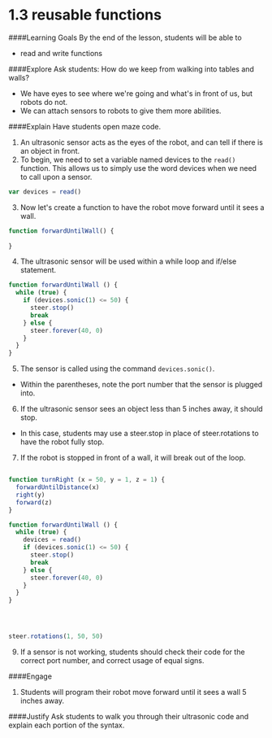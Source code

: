 # 1.3 reusable functions

####Learning Goals
By the end of the lesson, students will be able to
* read and write functions

####Explore
Ask students: How do we keep from walking into tables and walls?
  + We have eyes to see where we're going and what's in front of us, but robots do not.
  + We can attach sensors to robots to give them more abilities.

####Explain
Have students open maze code.

1. An ultrasonic sensor acts as the eyes of the robot, and can tell if there is an object in front. 
2. To begin, we need to set a variable named devices to the ```read()``` function. This allows us to simply use the word devices when we need to call upon a sensor. 
```js
var devices = read()
```

3. Now let's create a function to have the robot move forward until it sees a wall.
```js
function forwardUntilWall() {
  
}
```

4. The ultrasonic sensor will be used within a while loop and if/else statement.
```js
function forwardUntilWall () {
  while (true) {
    if (devices.sonic(1) <= 50) {
      steer.stop()
      break
    } else {
      steer.forever(40, 0)
    }
  }
}
```

5. The sensor is called using the command ```devices.sonic()```.
  + Within the parentheses, note the port number that the sensor is plugged into.
6. If the ultrasonic sensor sees an object less than 5 inches away, it should stop.
  + In this case, students may use a steer.stop in place of steer.rotations to have the robot fully stop. 
7. If the robot is stopped in front of a wall, it will break out of the loop.
```js

function turnRight (x = 50, y = 1, z = 1) {
  forwardUntilDistance(x)
  right(y)
  forward(z)
}

function forwardUntilWall () {
  while (true) {
    devices = read()
    if (devices.sonic(1) <= 50) {
      steer.stop()
      break
    } else {
      steer.forever(40, 0)
    }
  }
}




steer.rotations(1, 50, 50)

```

9. If a sensor is not working, students should check their code for the correct port number, and correct usage of equal signs.


####Engage
1. Students will program their robot move forward until it sees a wall 5 inches away.

####Justify
Ask students to walk you through their ultrasonic code and explain each portion of the syntax. 
